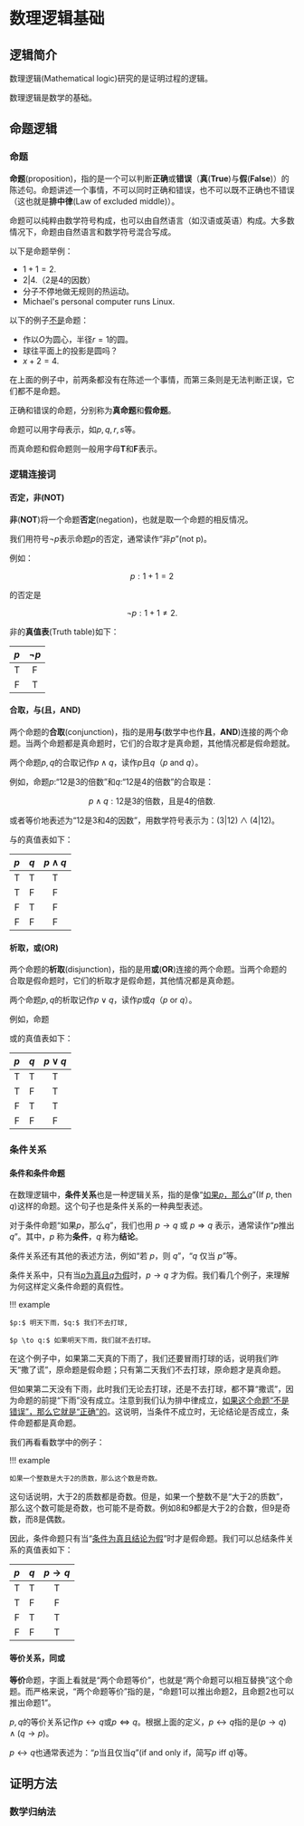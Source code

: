 # 数理逻辑基础

## 逻辑简介

数理逻辑(Mathematical logic)研究的是证明过程的逻辑。

数理逻辑是数学的基础。



## 命题逻辑

### 命题

**命题**(proposition)，指的是一个可以判断**正确**或**错误**（**真**(**True**)与**假**(**False**)）的陈述句。命题讲述一个事情，不可以同时正确和错误，也不可以既不正确也不错误（这也就是**排中律**(Law of excluded middle)）。

命题可以纯粹由数学符号构成，也可以由自然语言（如汉语或英语）构成。大多数情况下，命题由自然语言和数学符号混合写成。

以下是命题举例：

* $1+1=2.$
* $2|4.$（2是4的因数）
* 分子不停地做无规则的热运动。
* Michael's personal computer runs Linux.

以下的例子<u>不是</u>命题：

* 作以$O$为圆心，半径$r=1$的圆。
* 球往平面上的投影是圆吗？
* $x+2=4.$

在上面的例子中，前两条都没有在陈述一个事情，而第三条则是无法判断正误，它们都不是命题。

正确和错误的命题，分别称为**真命题**和**假命题**。

命题可以用字母表示，如$p,q,r,s$等。

而真命题和假命题则一般用字母$\mathbf T$和$\mathbf F$表示。

### 逻辑连接词

#### 否定，非(NOT)

**非**(**NOT**)将一个命题**否定**(negation)，也就是取一个命题的相反情况。

我们用符号$\neg p$表示命题$p$的否定，通常读作“非$p$”(not p)。

例如：

$$
p:1+1=2
$$

的否定是

$$
\neg p:1+1\ne2.
$$

非的**真值表**(Truth table)如下：

| $p$    | $\neg p$ |
| :----: | :------: |
|  T     |    F     |
|  F     |    T     |



#### 合取，与(且，AND)

两个命题的**合取**(conjunction)，指的是用**与**(数学中也作**且**，**AND**)连接的两个命题。当两个命题都是真命题时，它们的合取才是真命题，其他情况都是假命题就。

两个命题$p,q$的合取记作$p\land q$，读作$p$且$q$（$p$ and $q$）。

例如，命题$p:$“12是3的倍数”和$q:$“12是4的倍数”的合取是：

$$
p\land q:\text{12是3的倍数，且是4的倍数.}
$$

或者等价地表述为“12是3和4的因数”，用数学符号表示为：$(3|12) \land (4|12)$。

与的真值表如下：

| $p$    | $q$    | $p\land q$ |
| :----: | :----: | :-------: |
|  T     |  T     |     T     |
|  T     |  F     |     F     |
|  F     |  T     |     F     |
|  F     |  F     |     F     |



#### 析取，或(OR)

两个命题的**析取**(disjunction)，指的是用**或**(**OR**)连接的两个命题。当两个命题的合取是假命题时，它们的析取才是假命题，其他情况都是真命题。

两个命题$p,q$的析取记作$p\vee q$，读作$p$或$q$（$p$ or $q$）。

例如，命题

或的真值表如下：

| $p$  | $q$  | $p\vee q$ |
| :----: | :----: | :------: |
|  T   |  T   |    T     |
|  T   |  F   |    T     |
|  F   |  T   |    T     |
|  F   |  F   |    F     |



### 条件关系

#### 条件和条件命题

在数理逻辑中，**条件关系**也是一种逻辑关系，指的是像“<u>如果$p$，那么$q$</u>”(If $p$, then $q$)这样的命题。这个句子也是条件关系的一种典型表述。

对于条件命题“如果$p$，那么$q$”，我们也用 $p\rightarrow q$ 或 $p\Rightarrow q$ 表示，通常读作“$p$推出$q$”。其中，$p$ 称为**条件**，$q$ 称为**结论**。

条件关系还有其他的表述方法，例如“若 $p$，则 $q$”，“$q$ 仅当 $p$”等。

条件关系中，只有当<u>$p$为真且$q$为假</u>时，$p\to q$ 才为假。我们看几个例子，来理解为何这样定义条件命题的真假性。

!!! example

	$p:$ 明天下雨，$q:$ 我们不去打球,
	
	$p \to q:$ 如果明天下雨，我们就不去打球。

在这个例子中，如果第二天真的下雨了，我们还要冒雨打球的话，说明我们昨天“撒了谎”，原命题是假命题；只有第二天我们不去打球，原命题才是真命题。

但如果第二天没有下雨，此时我们无论去打球，还是不去打球，都不算“撒谎”，因为命题的前提“下雨”没有成立。注意到我们认为排中律成立，<u>如果这个命题“不是错误”，那么它就是“正确”的</u>。这说明，当条件不成立时，无论结论是否成立，条件命题都是真命题。

我们再看看数学中的例子：

!!! example

	如果一个整数是大于2的质数，那么这个数是奇数。

这句话说明，大于2的质数都是奇数。但是，如果一个整数不是“大于2的质数”，那么这个数可能是奇数，也可能不是奇数。例如8和9都是大于2的合数，但9是奇数，而8是偶数。

因此，条件命题只有当“<u>条件为真且结论为假</u>”时才是假命题。我们可以总结条件关系的真值表如下：

| $p$  | $q$  | $p \to q$ |
| :--: | :--: | :-------: |
|  T   |  T   |     T     |
|  T   |  F   |     F     |
|  F   |  T   |     T     |
|  F   |  F   |     T     |

#### 等价关系，同或

**等价**命题，字面上看就是“两个命题等价”，也就是“两个命题可以相互替换”这个命题。而严格来说，“两个命题等价”指的是，“命题1可以推出命题2，且命题2也可以推出命题1”。

$p,q$的等价关系记作$p \leftrightarrow q$或$p \Leftrightarrow q$。根据上面的定义，$p \leftrightarrow q$指的是$(p \to q)\land(q \to p)$。

$p \leftrightarrow q$也通常表述为：“$p$当且仅当$q$”(if and only if，简写$p$ iff $q$)等。



## 证明方法

### 数学归纳法

